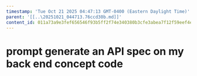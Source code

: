 ```yaml
---
timestamp: 'Tue Oct 21 2025 04:47:13 GMT-0400 (Eastern Daylight Time)'
parent: '[[..\20251021_044713.76ccd30b.md]]'
content_id: 011a73a9e3fef656546f93b5ff2f74e340380b3cfe3abea7f12f59eef4e5ed47
---
```


# prompt generate an API spec on my back end concept code
